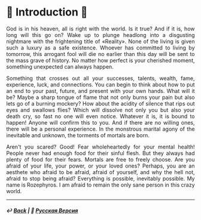 # 🥀 Introduction 🥀
<p align="justify">God is in his heaven, all is right with the world. Is it true? And if it is, how long will this go on? Wake up to plunge headlong into a disgusting nightmare with the frightening title of «Reality». None of the living is given such a luxury as a safe existence. Whoever has committed to living by tomorrow, this arrogant fool will die no earlier than this day will be sent to the mass grave of history. No matter how perfect is your cherished moment, something unexpected can always happen.</p> 

<p align="justify">Something that crosses out all your successes, talents, wealth, fame, experience, luck, and connections. You can begin to think about how to put an end to your past, future, and present with your own hands. What will it be? Maybe a sharp tongue of flame that not only burns your pain but also lets go of a burning mockery? How about the acidity of silence that rips out eyes and swallows flies? Which will dissolve not only you but also your death cry, so fast no one will even notice. Whatever it is, it is bound to happen! Anyone will confirm this to you. And if there are no willing ones, there will be a personal experience. In the monstrous marital agony of the inevitable and unknown, the torments of mortals are born.</p>

<p align="justify">Aren't you scared? Good! Fear wholeheartedly for your mental health! People never had enough food for their sinful flesh. But they always had plenty of food for their fears. Mortals are free to freely choose. Are you afraid of your life, your power, or your loved ones? Perhaps, you are an aesthete who afraid to be afraid, afraid of yourself, and why the hell not, afraid to stop being afraid? Everything is possible, inevitably possible. My name is Rozephyros. I am afraid to remain the only sane person in this crazy world.</p>

***

##### ↩️ [Back](index.md) | 🌻 [Русская Версия](introduction-2.md) 
